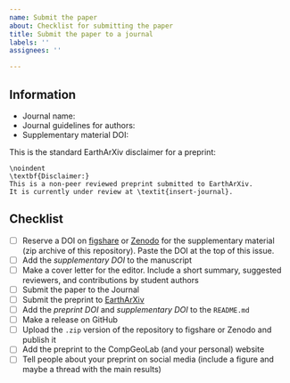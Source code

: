 ```yaml
---
name: Submit the paper
about: Checklist for submitting the paper
title: Submit the paper to a journal
labels: ''
assignees: ''

---
```


## Information
<!--
Keep the dois, important URLs and more so they can be easily found if needed.
Remember that this issue will be publicly available, don't put sensible data,
private links or tokens.
-->

- Journal name: 
- Journal guidelines for authors: 
- Supplementary material DOI: 

This is the standard EarthArXiv disclaimer for a preprint:

```
\noindent
\textbf{Disclaimer:}
This is a non-peer reviewed preprint submitted to EarthArXiv.
It is currently under review at \textit{insert-journal}.
```

## Checklist

- [ ] Reserve a DOI on [figshare](https://figshare.com/) or [Zenodo](https://zenodo.org/) for the supplementary material (zip archive of this repository). Paste the DOI at the top of this issue.
- [ ] Add the _supplementary DOI_ to the manuscript
- [ ] Make a cover letter for the editor. Include a short summary, suggested reviewers, and contributions by student authors
- [ ] Submit the paper to the Journal
- [ ] Submit the preprint to [EarthArXiv](https://eartharxiv.org/) 
- [ ] Add the _preprint DOI_ and _supplementary DOI_ to the `README.md`
- [ ] Make a release on GitHub
- [ ] Upload the `.zip` version of the repository to figshare or Zenodo and publish it
- [ ] Add the preprint to the CompGeoLab (and your personal) website
- [ ] Tell people about your preprint on social media (include a figure and maybe a thread with the main results)
